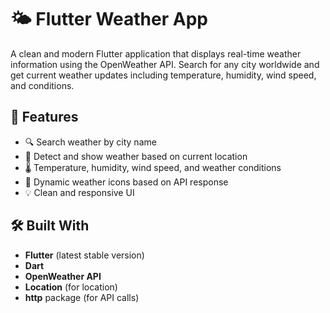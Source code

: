 # 🌤️ Flutter Weather App

A clean and modern Flutter application that displays real-time weather information using the OpenWeather API. Search for any city worldwide and get current weather updates including temperature, humidity, wind speed, and conditions.

## 📱 Features

- 🔍 Search weather by city name
- 📍 Detect and show weather based on current location
- 🌡️ Temperature, humidity, wind speed, and weather conditions
- 🧭 Dynamic weather icons based on API response
- 💡 Clean and responsive UI

## 🛠️ Built With

- **Flutter** (latest stable version)
- **Dart**
- **OpenWeather API**
- **Location** (for location)
- **http** package (for API calls)

